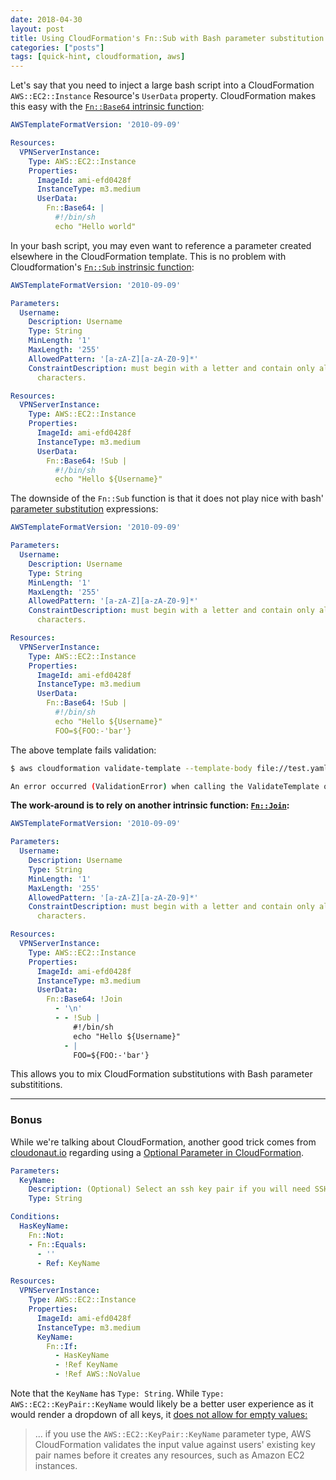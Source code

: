 ```yaml
---
date: 2018-04-30
layout: post
title: Using CloudFormation's Fn::Sub with Bash parameter substitution
categories: ["posts"]
tags: [quick-hint, cloudformation, aws]
---
```


Let's say that you need to inject a large bash script into a CloudFormation `AWS::EC2::Instance` Resource's `UserData` property. CloudFormation makes this easy with the [`Fn::Base64` intrinsic function](https://docs.aws.amazon.com/AWSCloudFormation/latest/UserGuide/intrinsic-function-reference-base64.html):

```yaml
AWSTemplateFormatVersion: '2010-09-09'

Resources:
  VPNServerInstance:
    Type: AWS::EC2::Instance
    Properties:
      ImageId: ami-efd0428f
      InstanceType: m3.medium
      UserData:
        Fn::Base64: |
          #!/bin/sh
          echo "Hello world"
```

In your bash script, you may even want to reference a parameter created elsewhere in the CloudFormation template.  This is no problem with Cloudformation's [`Fn::Sub` instrinsic function](https://docs.aws.amazon.com/AWSCloudFormation/latest/UserGuide/intrinsic-function-reference-sub.html):

```yaml
AWSTemplateFormatVersion: '2010-09-09'

Parameters:
  Username:
    Description: Username
    Type: String
    MinLength: '1'
    MaxLength: '255'
    AllowedPattern: '[a-zA-Z][a-zA-Z0-9]*'
    ConstraintDescription: must begin with a letter and contain only alphanumeric
      characters.

Resources:
  VPNServerInstance:
    Type: AWS::EC2::Instance
    Properties:
      ImageId: ami-efd0428f
      InstanceType: m3.medium
      UserData:
        Fn::Base64: !Sub |
          #!/bin/sh
          echo "Hello ${Username}"
```

The downside of the `Fn::Sub` function is that it does not play nice with bash' [parameter substitution](https://www.tldp.org/LDP/abs/html/parameter-substitution.html) expressions:

```yaml
AWSTemplateFormatVersion: '2010-09-09'

Parameters:
  Username:
    Description: Username
    Type: String
    MinLength: '1'
    MaxLength: '255'
    AllowedPattern: '[a-zA-Z][a-zA-Z0-9]*'
    ConstraintDescription: must begin with a letter and contain only alphanumeric
      characters.

Resources:
  VPNServerInstance:
    Type: AWS::EC2::Instance
    Properties:
      ImageId: ami-efd0428f
      InstanceType: m3.medium
      UserData:
        Fn::Base64: !Sub |
          #!/bin/sh
          echo "Hello ${Username}"
          FOO=${FOO:-'bar'}
```

The above template fails validation:

```sh
$ aws cloudformation validate-template --template-body file://test.yaml

An error occurred (ValidationError) when calling the ValidateTemplate operation: Template error: variable names in Fn::Sub syntax must contain only alphanumeric characters, underscores, periods, and colons
```

**The work-around is to rely on another intrinsic function: [`Fn::Join`](https://docs.aws.amazon.com/AWSCloudFormation/latest/UserGuide/intrinsic-function-reference-join.html):**

```yaml
AWSTemplateFormatVersion: '2010-09-09'

Parameters:
  Username:
    Description: Username
    Type: String
    MinLength: '1'
    MaxLength: '255'
    AllowedPattern: '[a-zA-Z][a-zA-Z0-9]*'
    ConstraintDescription: must begin with a letter and contain only alphanumeric
      characters.

Resources:
  VPNServerInstance:
    Type: AWS::EC2::Instance
    Properties:
      ImageId: ami-efd0428f
      InstanceType: m3.medium
      UserData:
        Fn::Base64: !Join
          - '\n'
          - - !Sub |
              #!/bin/sh
              echo "Hello ${Username}"
            - |
              FOO=${FOO:-'bar'}
```

This allows you to mix CloudFormation substitutions with Bash parameter substititions.

---

### Bonus

While we're talking about CloudFormation, another good trick comes from [cloudonaut.io](https://cloudonaut.io) regarding using a [Optional Parameter in CloudFormation](https://cloudonaut.io/optional-parameter-in-cloudformation/).
  
```yaml
Parameters:
  KeyName:
    Description: (Optional) Select an ssh key pair if you will need SSH access to the machine
    Type: String

Conditions:
  HasKeyName:
    Fn::Not:
    - Fn::Equals:
      - ''
      - Ref: KeyName

Resources:
  VPNServerInstance:
    Type: AWS::EC2::Instance
    Properties:
      ImageId: ami-efd0428f
      InstanceType: m3.medium
      KeyName:
        Fn::If:
          - HasKeyName
          - !Ref KeyName
          - !Ref AWS::NoValue
```

Note that the `KeyName` has `Type: String`.  While `Type: AWS::EC2::KeyPair::KeyName` would likely be a better user experience as it would render a dropdown of all keys, it [does not allow for empty values:](https://docs.aws.amazon.com/AWSCloudFormation/latest/UserGuide/parameters-section-structure.html#w2ab2c17c15c17c21b5)

> ... if you use the `AWS::EC2::KeyPair::KeyName` parameter type, AWS CloudFormation validates the input value against users' existing key pair names before it creates any resources, such as Amazon EC2 instances.
